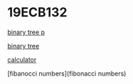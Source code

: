 # 19ECB132
[binary tree p](binarytreep.c)

[binary tree](binarytree.c)

[calculator](calculator)

[fibanocci numbers](fibonacci numbers)
